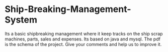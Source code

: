 # Ship-Breaking-Management-System
Its a basic shipbreaking management where it keep tracks on the ship scrap machines, parts, sales and expenses.
Its based on java and mysql.
The pdf is the schema of the project.
Give your comments and help us to improve it.
